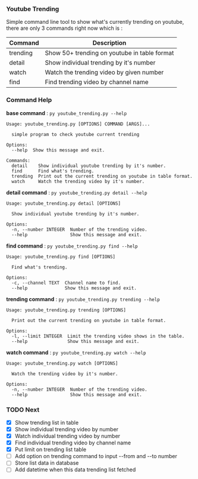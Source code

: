 ### Youtube Trending

Simple command line tool to show what's currently trending on youtube,
there are only 3 commands right now which is :

Command|Description
------------|-------------
trending|Show 50+ trending on youtube in table format
detail|Show individual trending by it's number
watch|Watch the trending video by given number
find|Find trending video by channel name

### Command Help
**base command** : ```py youtube_trending.py --help```
```
Usage: youtube_trending.py [OPTIONS] COMMAND [ARGS]...

  simple program to check youtube current trending

Options:
  --help  Show this message and exit.

Commands:
  detail    Show individual youtube trending by it's number.
  find      Find what's trending.
  trending  Print out the current trending on youtube in table format.
  watch     Watch the trending video by it's number.
```
**detail command** : ```py youtube_trending.py detail --help```
````
Usage: youtube_trending.py detail [OPTIONS]

  Show individual youtube trending by it's number.

Options:
  -n, --number INTEGER  Number of the trending video.
  --help                Show this message and exit.
````
**find command** : ```py youtube_trending.py find --help```
```
Usage: youtube_trending.py find [OPTIONS]

  Find what's trending.

Options:
  -c, --channel TEXT  Channel name to find.
  --help              Show this message and exit.
```
**trending command** : ```py youtube_trending.py trending --help```
```
Usage: youtube_trending.py trending [OPTIONS]

  Print out the current trending on youtube in table format.

Options:
  -l, --limit INTEGER  Limit the trending video shows in the table.
  --help               Show this message and exit.
```
**watch command** : ```py youtube_trending.py watch --help```
```
Usage: youtube_trending.py watch [OPTIONS]

  Watch the trending video by it's number.

Options:
  -n, --number INTEGER  Number of the trending video.
  --help                Show this message and exit.
```
### TODO Next
- [x] Show trending list in table
- [x] Show individual trending video by number
- [x] Watch individual trending video by number
- [x] Find individual trending video by channel name
- [x] Put limit on trending list table
- [ ] Add option on trending command to input --from and --to number
- [ ] Store list data in database
- [ ] Add datetime when this data trending list fetched
